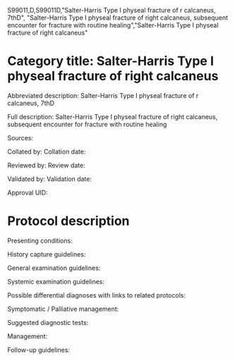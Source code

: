 S99011,D,S99011D,"Salter-Harris Type I physeal fracture of r calcaneus, 7thD", "Salter-Harris Type I physeal fracture of right calcaneus, subsequent encounter for fracture with routine healing","Salter-Harris Type I physeal fracture of right calcaneus"
# Category title: Salter-Harris Type I physeal fracture of right calcaneus

Abbreviated description: Salter-Harris Type I physeal fracture of r calcaneus, 7thD

Full description: Salter-Harris Type I physeal fracture of right calcaneus, subsequent encounter for fracture with routine healing

Sources:

Collated by:
Collation date:

Reviewed by:
Review date:

Validated by:
Validation date:

Approval UID:

# Protocol description

Presenting conditions:

History capture guidelines:

General examination guidelines:

Systemic examination guidelines:

Possible differential diagnoses with links to related protocols:

Symptomatic / Palliative management:

Suggested diagnostic tests:

Management:

Follow-up guidelines:
